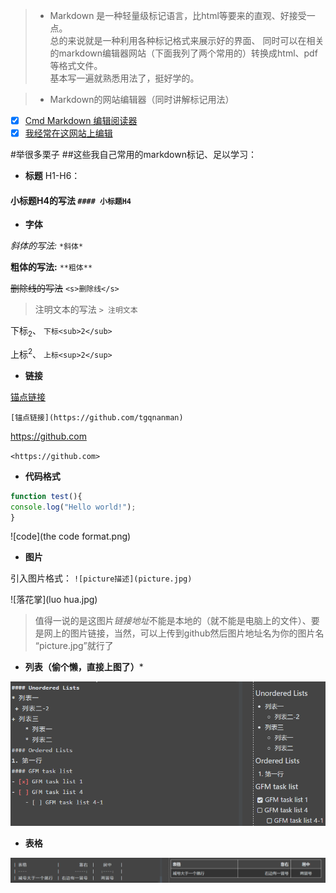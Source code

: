 > * Markdown 是一种轻量级标记语言，比html等要来的直观、好接受一点。
<br>总的来说就是一种利用各种标记格式来展示好的界面、
同时可以在相关的markdown编辑器网站（下面我列了两个常用的）转换成html、pdf等格式文件。
<br>基本写一遍就熟悉用法了，挺好学的。

> * Markdown的网站编辑器（同时讲解标记用法）
 - [x] [Cmd Markdown 编辑阅读器](https://www.zybuluo.com/mdeditor#537850)
 - [x] [我经常在这网站上编辑](https://pandao.github.io/editor.md/index.html)

#举很多栗子
##这些我自己常用的markdown标记、足以学习：
- **标题**
H1-H6：  
#### 小标题H4的写法 `#### 小标题H4`

- **字体**

 *斜体的写法:*
 `*斜体*`

 **粗体的写法:** 
 `**粗体**`

 <s>删除线的写法</s> 
 `<s>删除线</s>`

 > 注明文本的写法 `> 注明文本`
  

 下标<sub>2</sub>、
 `下标<sub>2</sub>`

 上标<sup>2</sup>、
 `上标<sup>2</sup>`


- **链接**

 [锚点链接](https://github.com/tgqnanman)
 
 `[锚点链接](https://github.com/tgqnanman)`

 <https://github.com>
 
 `<https://github.com>`

- **代码格式**

 ```javascript 
 function test(){
 console.log("Hello world!");
}
```
![code](the code format.png)


- **图片**

 引入图片格式： ` ![picture描述](picture.jpg) `

 ![落花掌](luo hua.jpg)

 >值得一说的是这图片*链接地址*不能是本地的（就不能是电脑上的文件）、要是网上的图片链接，当然，可以上传到github然后图片地址名为你的图片名 “picture.jpg”就行了


- **列表（偷个懒，直接上图了）***

![list](list.png)


- **表格**

![table](table.png)
